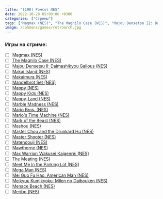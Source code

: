 ```yaml
---
title: "[190] Ромсет NES"
date: 2022-10-28 09:00:00 +0300
categories: ["Стримы"]
tags: ["Magmax (NES)", "The Magnilo Case (NES)", "Majou Densetsu II: Daimashikyou Galious (NES)", "Makai Island (NES)", "Makaimura (NES)", "Mandelbrot Set (NES)", "Mappy (NES)", "Mappy Kids (NES)", "Mappy-Land (NES)", "Marble Madness (NES)", "Mario Bros. (NES)", "Mario's Time Machine (NES)", "Mark of the Beast (NES)", "Mashou (NES)", "Master Chou and the Drunkard Hu (NES)", "Master Shooter (NES)", "Matendouji (NES)", "Mawthorne (NES)", "Max Warrior: Wakusei Kaigenrei (NES)", "The Meating (NES)", "Meet Me In the Parking Lot (NES)", "Mega Man (NES)", "Mei Guo Fu Hao: American Man (NES)", "Meikyuu Kumikyoku: Milon no Daibouken (NES)", "Menace Beach (NES)", "Meribo (NES)"]
image: /commons/games/retroarch.jpg
---
```


### Игры на стриме:
+ [ ] [Magmax (NES)](/tags/magmax-nes)
+ [ ] [The Magnilo Case (NES)](/tags/the-magnilo-case-nes)
+ [ ] [Majou Densetsu II: Daimashikyou Galious (NES)](/tags/majou-densetsu-ii-daimashikyou-galious-nes)
+ [ ] [Makai Island (NES)](/tags/makai-island-nes)
+ [ ] [Makaimura (NES)](/tags/makaimura-nes)
+ [ ] [Mandelbrot Set (NES)](/tags/mandelbrot-set-nes)
+ [ ] [Mappy (NES)](/tags/mappy-nes)
+ [ ] [Mappy Kids (NES)](/tags/mappy-kids-nes)
+ [ ] [Mappy-Land (NES)](/tags/mappy-land-nes)
+ [ ] [Marble Madness (NES)](/tags/marble-madness-nes)
+ [ ] [Mario Bros. (NES)](/tags/mario-bros-nes)
+ [ ] [Mario's Time Machine (NES)](/tags/mario-s-time-machine-nes)
+ [ ] [Mark of the Beast (NES)](/tags/mark-of-the-beast-nes)
+ [ ] [Mashou (NES)](/tags/mashou-nes)
+ [ ] [Master Chou and the Drunkard Hu (NES)](/tags/master-chou-and-the-drunkard-hu-nes)
+ [ ] [Master Shooter (NES)](/tags/master-shooter-nes)
+ [ ] [Matendouji (NES)](/tags/matendouji-nes)
+ [ ] [Mawthorne (NES)](/tags/mawthorne-nes)
+ [ ] [Max Warrior: Wakusei Kaigenrei (NES)](/tags/max-warrior-wakusei-kaigenrei-nes)
+ [ ] [The Meating (NES)](/tags/the-meating-nes)
+ [ ] [Meet Me In the Parking Lot (NES)](/tags/meet-me-in-the-parking-lot-nes)
+ [ ] [Mega Man (NES)](/tags/mega-man-nes)
+ [ ] [Mei Guo Fu Hao: American Man (NES)](/tags/mei-guo-fu-hao-american-man-nes)
+ [ ] [Meikyuu Kumikyoku: Milon no Daibouken (NES)](/tags/meikyuu-kumikyoku-milon-no-daibouken-nes)
+ [ ] [Menace Beach (NES)](/tags/menace-beach-nes)
+ [ ] [Meribo (NES)](/tags/meribo-nes)
